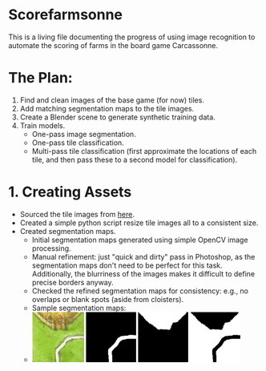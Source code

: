# Scorefarmsonne
This is a living file documenting the progress of using image recognition to automate the scoring of farms in the board game Carcassonne.

# The Plan:
1. Find and clean images of the base game (for now) tiles.
2. Add matching segmentation maps to the tile images.
3. Create a Blender scene to generate synthetic training data.
4. Train models.
    * One-pass image segmentation.
    * One-pass tile classification.
    * Multi-pass tile classification (first approximate the locations of each tile, and then pass these to a second model for classification).
  
# 1. Creating Assets
* Sourced the tile images from [here](https://boardgamegeek.com/filepage/15609/base-tilespdf).
* Created a simple python script resize tile images all to a consistent size.
* Created segmentation maps. 
  * Initial segmentation maps generated using simple OpenCV image processing.
  * Manual refinement: just "quick and dirty" pass in Photoshop, as the segmentation maps don't need to be perfect for this task. Additionally, the blurriness of the images makes it difficult to define precise borders anyway.
  * Checked the refined segmentation maps for consistency: e.g., no overlaps or blank spots (aside from cloisters).
  * Sample segmentation maps:
  * <img src="https://github.com/Yerren/Scorefarmsonne/blob/main/raw_images_v2/CRRF_000_3.png?raw=true" height="100" /> <img src="https://github.com/Yerren/Scorefarmsonne/blob/main/seg_maps_refined/CRRF_000_3_road_mask.png?raw=true" height="100" /> <img src="https://github.com/Yerren/Scorefarmsonne/blob/main/seg_maps_refined/CRRF_000_3_city_mask.png?raw=true" height="100" /> <img src="https://github.com/Yerren/Scorefarmsonne/blob/main/seg_maps_refined/CRRF_000_3_grass_mask.png?raw=true" height="100" />
